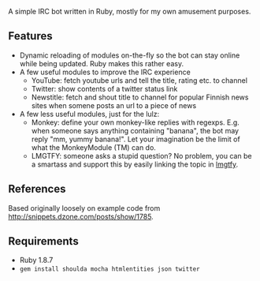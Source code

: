 A simple IRC bot written in Ruby, mostly for my own amusement purposes.

Features
--------
* Dynamic reloading of modules on-the-fly so the bot can stay online while being
  updated. Ruby makes this rather easy.
* A few useful modules to improve the IRC experience
  * YouTube: fetch youtube urls and tell the title, rating etc. to channel
  * Twitter: show contents of a twitter status link
  * Newstitle: fetch and shout title to channel for popular Finnish news sites
    when somene posts an url to a piece of news
* A few less useful modules, just for the lulz:
  * Monkey: define your own monkey-like replies with regexps. E.g. when someone says anything
    containing "banana", the bot may reply "mm, yummy banana!". Let your imagination
    be the limit of what the MonkeyModule (TM) can do.
  * LMGTFY: someone asks a stupid question? No problem, you can be a smartass and
    support this by easily linking the topic in [lmgtfy](http://lmgtfy.com/?q=lmgtfy).

References
----------
Based originally loosely on example code from http://snippets.dzone.com/posts/show/1785.

Requirements
------------

* Ruby 1.8.7
* `gem install shoulda mocha htmlentities json twitter`
